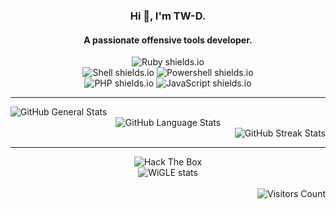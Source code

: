 <div align="center">
  <h3>Hi 👋, I'm TW-D.</h3>
  <h4>A passionate offensive tools developer.</h4>
  <div>
    <img src="https://img.shields.io/badge/Ruby-CC342D?style=for-the-badge&logo=ruby&logoColor=white" alt="Ruby shields.io" />
  </div>
  <div>
    <img src="https://img.shields.io/badge/Shell-CC342D?style=for-the-badge&logo=shell&logoColor=white" alt="Shell shields.io" />
    <img src="https://img.shields.io/badge/Powershell-CC342D?style=for-the-badge&logo=powershell&logoColor=white" alt="Powershell shields.io" />
  </div>
  <div>
    <img src="https://img.shields.io/badge/PHP-CC342D?style=for-the-badge&logo=php&logoColor=white" alt="PHP shields.io" />
    <img src="https://img.shields.io/badge/JavaScript-CC342D?style=for-the-badge&logo=javascript&logoColor=white" alt="JavaScript shields.io" />
  </div>
</div>

<hr />

<div align="left">
  <img src="https://github-readme-stats.vercel.app/api?username=TW-D&show_icons=true&theme=radical" alt="GitHub General Stats" />
</div>
<div align="center">
  <img src="https://github-readme-stats.vercel.app/api/top-langs/?username=TW-D&theme=radical" alt="GitHub Language Stats" />
</div>
<div align="right">
  <img src="https://github-readme-streak-stats.herokuapp.com/?user=tw-d&show_icons=true&theme=radical" alt="GitHub Streak Stats" />
</div>

<hr />

<div align="center">
  <div>
    <img src="https://www.hackthebox.eu/badge/image/511306" alt="Hack The Box" />
  </div>
  <div>
    <img src="https://wigle.net/bi/dYBZLnwaqrr9T+lIAM1+VA.png" border="0" alt="WiGLE stats" />
  </div>
</div>

<br />

<div align="right">
  <img src="https://komarev.com/ghpvc/?username=tw-d&label=Profile%20views&color=0e75b6&style=flat" alt="Visitors Count" />
</div>
